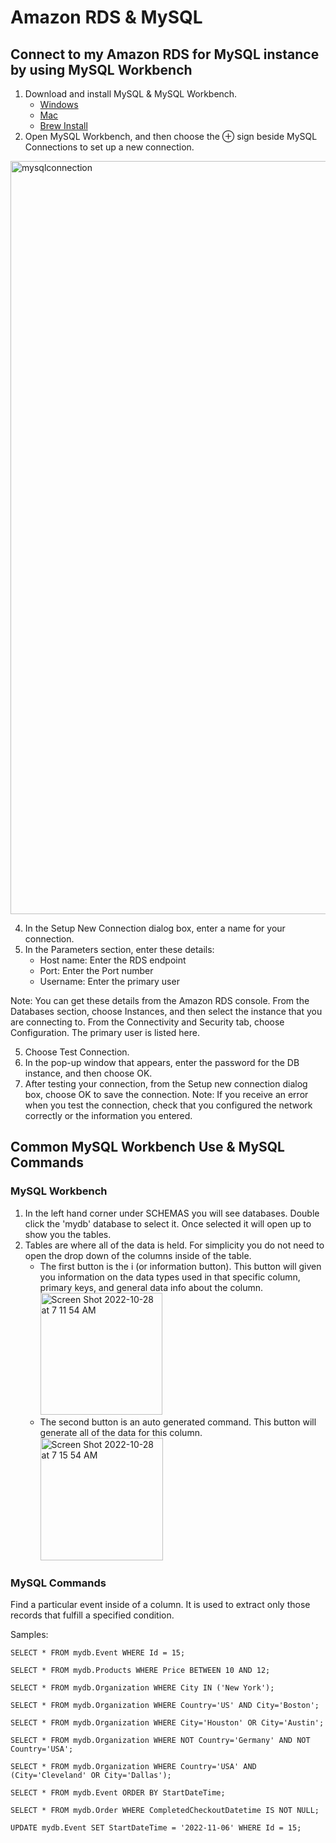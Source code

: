 # Amazon RDS & MySQL

## Connect to my Amazon RDS for MySQL instance by using MySQL Workbench

1. Download and install MySQL & MySQL Workbench.
   - [Windows](https://www.youtube.com/watch?v=wjTdEPvolzk)
   - [Mac](https://www.youtube.com/watch?v=DVVVSlGDpuw)
   - [Brew Install](https://www.youtube.com/watch?v=1K4m6m5y9Oo)
2. Open MySQL Workbench, and then choose the ⊕ sign beside MySQL Connections to set up a new connection.
<img width="1205" alt="mysqlconnection" src="https://user-images.githubusercontent.com/111775505/198582412-3bdb57a4-8283-4082-adc3-89eecb3047fd.png">

4. In the Setup New Connection dialog box, enter a name for your connection.
5. In the Parameters section, enter these details:
   - Host name: Enter the RDS endpoint
   - Port: Enter the Port number
   - Username: Enter the primary user

Note: You can get these details from the Amazon RDS console. From the Databases section, choose Instances, and then select the instance that you are connecting to. From the Connectivity and Security tab, choose Configuration. The primary user is listed here.

5. Choose Test Connection.
6. In the pop-up window that appears, enter the password for the DB instance, and then choose OK.
7. After testing your connection, from the Setup new connection dialog box, choose OK to save the connection.
Note: If you receive an error when you test the connection, check that you configured the network correctly or the information you entered.

## Common MySQL Workbench Use & MySQL Commands

### MySQL Workbench 

1. In the left hand corner under SCHEMAS you will see databases. Double click the 'mydb' database to select it. Once selected it will open up to show you the tables.
2. Tables are where all of the data is held. For simplicity you do not need to open the drop down of the columns inside of the table. 
   - The first button is the i (or information button). This button will given you information on the data types used in that specific column, primary keys, and general data info about the column.<br/> <img width="195" alt="Screen Shot 2022-10-28 at 7 11 54 AM" src="https://user-images.githubusercontent.com/111775505/198584117-1a559306-a6d6-47e6-8a26-76a4b954a805.png">
   - The second button is an auto generated command. This button will generate all of the data for this column. <br/><img width="196" alt="Screen Shot 2022-10-28 at 7 15 54 AM" src="https://user-images.githubusercontent.com/111775505/198584831-d89ef8ce-2b44-4f63-a4d3-cc2840b1cfca.png">

### MySQL Commands
Find a particular event inside of a column. It is used to extract only those records that fulfill a specified condition.

Samples: 

`SELECT * FROM mydb.Event
WHERE Id = 15;`

`SELECT * FROM mydb.Products
WHERE Price BETWEEN 10 AND 12;`

`SELECT * FROM mydb.Organization
WHERE City IN ('New York');`

`SELECT * FROM mydb.Organization
WHERE Country='US' AND City='Boston';`

`SELECT * FROM mydb.Organization
WHERE City='Houston' OR City='Austin';`

`SELECT * FROM mydb.Organization
WHERE NOT Country='Germany' AND NOT Country='USA';`

`SELECT * FROM mydb.Organization
WHERE Country='USA' AND (City='Cleveland' OR City='Dallas');`

`SELECT * FROM mydb.Event
ORDER BY StartDateTime;`

`SELECT * FROM mydb.Order
WHERE CompletedCheckoutDatetime IS NOT NULL;`

`UPDATE mydb.Event
SET StartDateTime = '2022-11-06'
WHERE Id = 15;`

